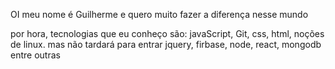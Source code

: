 OI meu nome é Guilherme e quero muito fazer a diferença nesse mundo 

por hora, tecnologias que eu conheço são: javaScript, Git, css, html, noções de linux. mas não tardará para entrar jquery, firbase, node, react, mongodb entre outras

